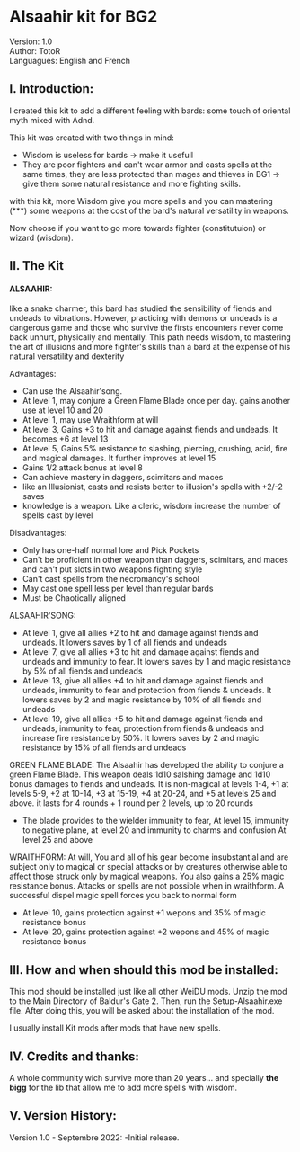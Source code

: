 # **Alsaahir kit for BG2**

Version: 1.0  
Author: TotoR   
Languagues: English and French

## **I. Introduction:**

I created this kit to add a different feeling with bards: some touch of oriental myth mixed with Adnd. 

This kit was created with two things in mind:
- Wisdom is useless for bards -> make it usefull
- They are poor fighters and can't wear armor and casts spells at the same times, they are less protected than mages and thieves in BG1 -> give them some natural resistance and more fighting skills.

with this kit, more Wisdom give you more spells and you can mastering (***) some weapons at the cost of the bard's natural versatility in weapons. 

Now choose if you want to go more towards fighter (constitutuion) or wizard (wisdom).

## **II. The Kit**

#### ALSAAHIR: 
like a snake charmer, this bard has studied the sensibility of fiends and undeads to vibrations. However, practicing with demons or undeads is a dangerous game and those who survive the firsts encounters never come back unhurt, physically and mentally. This path needs wisdom, to mastering the art of illusions and more fighter's skills than a bard at the expense of his natural versatility and dexterity

Advantages:
-  Can use the Alsaahir'song.
-  At level 1, may conjure a Green Flame Blade once per day. gains another use at level 10 and 20
-  At level 1, may use Wraithform at will
-  At level 3, Gains +3 to hit and damage against fiends and undeads. It becomes +6 at level 13
-  At level 5, Gains 5% resistance to slashing, piercing, crushing, acid, fire and magical damages. It further improves at level 15
-  Gains 1/2 attack bonus at level 8
-  Can achieve mastery in daggers, scimitars and maces
-  like an Illusionist, casts and resists better to illusion's spells with +2/-2 saves
-  knowledge is a weapon. Like a cleric, wisdom increase the number of spells cast by level

Disadvantages:
-  Only has one-half normal lore and Pick Pockets
-  Can't be proficient in other weapon than daggers, scimitars, and maces and can't put slots in two weapons fighting style
-  Can't cast spells from the necromancy's school
-  May cast one spell less per level than regular bards
-  Must be Chaotically aligned

ALSAAHIR'SONG:
-  At level 1, give all allies +2 to hit and damage against fiends and undeads. It lowers saves by 1 of all fiends and undeads
-  At level 7, give all allies +3 to hit and damage against fiends and undeads and immunity to fear. It lowers saves by 1 and magic resistance by 5% of all fiends and undeads
-  At level 13, give all allies +4 to hit and damage against fiends and undeads, immunity to fear and protection from fiends & undeads. It lowers saves by 2 and magic resistance by 10% of all fiends and undeads
-  At level 19, give all allies +5 to hit and damage against fiends and undeads, immunity to fear, protection from fiends & undeads and increase fire resistance by 50%. It lowers saves by 2 and magic resistance by 15% of all fiends and undeads

GREEN FLAME BLADE:
The Alsaahir has developed the ability to conjure a green Flame Blade. This weapon deals 1d10 salshing damage and 1d10 bonus damages to fiends and undeads. It is non-magical at levels 1-4, +1 at levels 5-9, +2 at 10-14, +3 at 15-19, +4 at 20-24, and +5 at levels 25 and above. it lasts for 4 rounds + 1 round per 2 levels, up to 20 rounds
-  The blade provides to the wielder immunity to fear, At level 15, immunity to negative plane, at level 20 and immunity to charms and confusion At level 25 and above

WRAITHFORM:
At will, You and all of his gear become insubstantial and are subject only to magical or special attacks or by creatures otherwise able to affect those struck only by magical weapons. You also gains a 25% magic resistance bonus. Attacks or spells are not possible when in wraithform. A successful dispel magic spell forces you back to normal form
-  At level 10, gains protection against +1 wepons and 35% of magic resistance bonus
-  At level 20, gains protection against +2 wepons and 45% of magic resistance bonus

## **III. How and when should this mod be installed:**

This mod should be installed just like all other WeiDU mods. Unzip the mod to the Main Directory of Baldur's Gate 2. Then, run the Setup-Alsaahir.exe file. After doing this, you will be asked about the installation of the mod.

I usually install Kit mods after mods that have new spells.

## **IV. Credits and thanks:**

A whole community wich survive more than 20 years... and specially **the bigg** for the lib that allow me to add more spells with wisdom.

## **V. Version History:**

Version 1.0 - Septembre 2022:
-Initial release.
